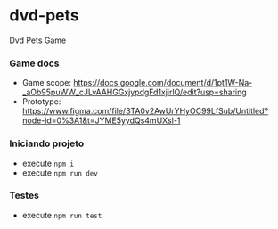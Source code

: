 # dvd-pets
Dvd Pets Game

### Game docs
- Game scope: https://docs.google.com/document/d/1pt1W-Na-_aOb95puWW_cJLvAAHGGxjypdgFd1xjirlQ/edit?usp=sharing
- Prototype: https://www.figma.com/file/3TA0v2AwUrYHyOC99LfSub/Untitled?node-id=0%3A1&t=JYME5yydQs4mUXsl-1

### Iniciando projeto
- execute `npm i`
- execute `npm run dev`

### Testes
- execute `npm run test`
